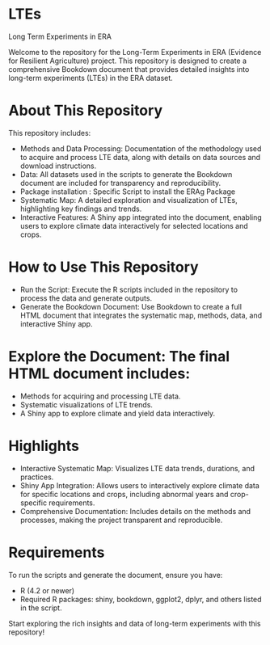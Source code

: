 # LTEs
Long Term Experiments in ERA

Welcome to the repository for the Long-Term Experiments in ERA (Evidence for Resilient Agriculture) project. This repository is designed to create a comprehensive Bookdown document that provides detailed insights into long-term experiments (LTEs) in the ERA dataset.

# About This Repository
This repository includes:

- Methods and Data Processing: Documentation of the methodology used to acquire and process LTE data, along with details on data sources and download instructions.
- Data: All datasets used in the scripts to generate the Bookdown document are included for transparency and reproducibility.
- Package installation : Specific Script to install the ERAg Package
- Systematic Map: A detailed exploration and visualization of LTEs, highlighting key findings and trends.
- Interactive Features: A Shiny app integrated into the document, enabling users to explore climate data interactively for selected locations and crops.
# How to Use This Repository
- Run the Script: Execute the R scripts included in the repository to process the data and generate outputs.
- Generate the Bookdown Document: Use Bookdown to create a full HTML document that integrates the systematic map, methods, data, and interactive Shiny app.

# Explore the Document: The final HTML document includes:
- Methods for acquiring and processing LTE data.
- Systematic visualizations of LTE trends.
- A Shiny app to explore climate and yield data interactively.

# Highlights
- Interactive Systematic Map: Visualizes LTE data trends, durations, and practices.
- Shiny App Integration: Allows users to interactively explore climate data for specific locations and crops, including abnormal years and crop-specific requirements.
- Comprehensive Documentation: Includes details on the methods and processes, making the project transparent and reproducible.
# Requirements
To run the scripts and generate the document, ensure you have:

- R (4.2 or newer)
- Required R packages: shiny, bookdown, ggplot2, dplyr, and others listed in the script.


Start exploring the rich insights and data of long-term experiments with this repository!
